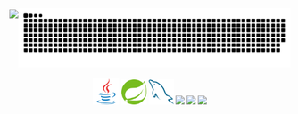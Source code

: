 <div style="display: flex; justify-content: space-between;" align = "center">
<a href="https://github.com/anuraghazra/convoychat">
  <img height=120 widht=300 align="center" src="https://github-readme-stats.vercel.app/api/top-langs?username=LeoAmichi&theme=dark&layout=compact&langs_count=8&card_width=320&hide_progress=false" />
</a>
<picture>
  <source media="(prefers-color-scheme: dark)" srcset="https://raw.githubusercontent.com/LeoAmichi/LeoAmichi/output/github-contribution-grid-snake-dark.svg">
  <source media="(prefers-color-scheme: light)" srcset="https://raw.githubusercontent.com/LeoAmichi/LeoAmichi/output/github-contribution-grid-snake.svg">
  <img alt="github contribution grid snake animation" src="https://raw.githubusercontent.com/LeoAmichi/LeoAmichi/output/github-contribution-grid-snake.svg">
</picture>
</div>
</div>
<div align="center">
 <div style="display: inline_block"><br>
   <img height="47em" img src=https://github.com/devicons/devicon/blob/v2.16.0/icons/java/java-original.svg />
   <img height="45em" img src=https://github.com/devicons/devicon/blob/v2.16.0/icons/spring/spring-original.svg />
   <img height="45em" img src=https://github.com/devicons/devicon/blob/v2.16.0/icons/mysql/mysql-original.svg />
   <img height="45em" img src="https://cdn.jsdelivr.net/gh/devicons/devicon/icons/c/c-plain.svg" />
   <img height="45em" img src="https://cdn.jsdelivr.net/gh/devicons/devicon/icons/css3/css3-plain.svg" />
   <img height="45em" img src="https://cdn.jsdelivr.net/gh/devicons/devicon/icons/html5/html5-plain.svg" />

          
                 
         
          
</div>
